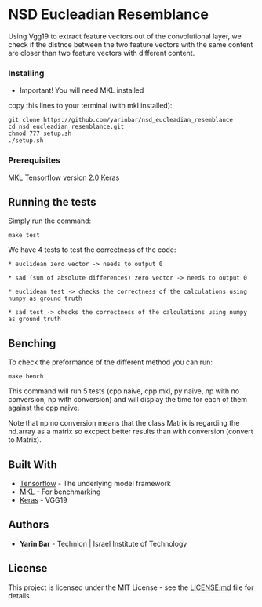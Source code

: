 # NSD Eucleadian Resemblance

Using Vgg19 to extract feature vectors out of the convolutional layer, we check if the distnce between the two feature vectors
with the same content are closer than two feature vectors with different content.

### Installing

* Important! You will need MKL installed

copy this lines to your terminal (with mkl installed):

```
git clone https://github.com/yarinbar/nsd_eucleadian_resemblance
cd nsd_eucleadian_resemblance.git
chmod 777 setup.sh
./setup.sh
```

### Prerequisites

MKL
Tensorflow version 2.0
Keras


## Running the tests

Simply run the command:

```
make test
```

We have 4 tests to test the correctness of the code:

	* euclidean zero vector -> needs to output 0
	
	* sad (sum of absolute differences) zero vector -> needs to output 0
	
	* euclidean test -> checks the correctness of the calculations using numpy as ground truth
	
	* sad test -> checks the correctness of the calculations using numpy as ground truth


## Benching

To check the preformance of the different method you can run:

```
make bench
```

This command will run 5 tests (cpp naive, cpp mkl, py naive, np with no conversion, np with conversion) and will display
the time for each of them against the cpp naive.

Note that np no conversion means that the class Matrix is regarding the nd.array as a matrix so excpect better results than
with conversion (convert to Matrix).


## Built With

* [Tensorflow](https://www.tensorflow.org/api_docs) 		- The underlying model framework
* [MKL](https://software.intel.com/en-us/mkl/documentation/view-all) 		- For benchmarking
* [Keras](https://keras.io/) 		- VGG19


## Authors

* **Yarin Bar** - Technion | Israel Institute of Technology


## License

This project is licensed under the MIT License - see the [LICENSE.md](LICENSE.md) file for details


